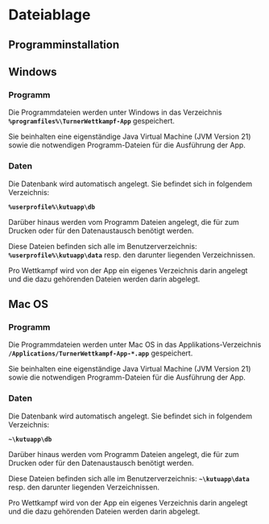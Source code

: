 # Dateiablage

## Programminstallation <a id="programminstallation"></a>

## Windows

### Programm

Die Programmdateien werden unter Windows in das Verzeichnis **`%programfiles%\TurnerWettkampf-App`** gespeichert.

Sie beinhalten eine eigenständige Java Virtual Machine (JVM Version 21) sowie die notwendigen Programm-Dateien für die Ausführung der App.

### Daten <a id="daten"></a>

Die Datenbank wird automatisch angelegt. Sie befindet sich in folgendem Verzeichnis:

**`%userprofile%\kutuapp\db`**

Darüber hinaus werden vom Programm Dateien angelegt, die für zum Drucken oder für den Datenaustausch benötigt werden.

Diese Dateien befinden sich alle im Benutzerverzeichnis: **`%userprofile%\kutuapp\data`** resp. den darunter liegenden Verzeichnissen.

Pro Wettkampf wird von der App ein eigenes Verzeichnis darin angelegt und die dazu gehörenden Dateien werden darin abgelegt.

## Mac OS

### Programm

Die Programmdateien werden unter Mac OS in das Applikations-Verzeichnis **`/Applications/TurnerWettkampf-App-*.app`** gespeichert.

Sie beinhalten eine eigenständige Java Virtual Machine (JVM Version 21) sowie die notwendigen Programm-Dateien für die Ausführung der App.

### Daten

Die Datenbank wird automatisch angelegt. Sie befindet sich in folgendem Verzeichnis:

**`~\kutuapp\db`**

Darüber hinaus werden vom Programm Dateien angelegt, die für zum Drucken oder für den Datenaustausch benötigt werden.

Diese Dateien befinden sich alle im Benutzerverzeichnis: **`~\kutuapp\data`** resp. den darunter liegenden Verzeichnissen.

Pro Wettkampf wird von der App ein eigenes Verzeichnis darin angelegt und die dazu gehörenden Dateien werden darin abgelegt.
